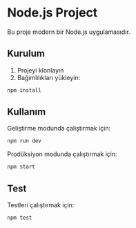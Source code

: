 # Node.js Project

Bu proje modern bir Node.js uygulamasıdır.

## Kurulum

1. Projeyi klonlayın
2. Bağımlılıkları yükleyin:

```bash
npm install
```

## Kullanım

Geliştirme modunda çalıştırmak için:

```bash
npm run dev
```

Prodüksiyon modunda çalıştırmak için:

```bash
npm start
```

## Test

Testleri çalıştırmak için:

```bash
npm test
```
